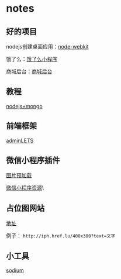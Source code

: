 # notes

## 好的项目
nodejs创建桌面应用：[node-webkit](https://nwjs.io/)

饿了么：[饿了么小程序](https://github.com/bailicangdu/node-elm)

商城后台：[商城后台](https://github.com/bailicangdu/node-elm)

## 教程
[nodejs+mongo](https://github.com/nswbmw/N-blog)

## 前端框架
[adminLETS](https://adminlte.io/themes/AdminLTE/documentation/)

## 微信小程序插件
[图片预加载](https://github.com/o2team/wxapp-img-loader)

[微信小程序资源](https://www.zhihu.com/question/50907897)\

## 占位图网站
[地址](http://tool.lu/imageholder/)

例子： `http://iph.href.lu/400x300?text=文字`

## 小工具
[sodium](https://download.libsodium.org/doc/generating_random_data/)

